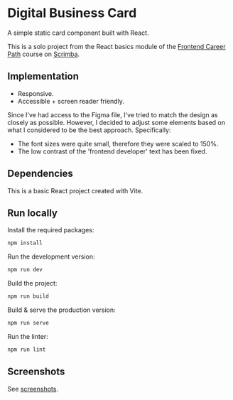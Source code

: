 # Digital Business Card

A simple static card component built with React.

This is a solo project from the React basics module of the [Frontend Career Path](https://scrimba.com/learn/frontend) course on [Scrimba](https://scrimba.com).

## Implementation

* Responsive.
* Accessible + screen reader friendly.

Since I've had access to the Figma file, I've tried to match the design as closely as possible. However, I decided to adjust some elements based on what I considered to be the best approach. Specifically:

* The font sizes were quite small, therefore they were scaled to 150%.
* The low contrast of the 'frontend developer' text has been fixed.

## Dependencies

This is a basic React project created with Vite.

## Run locally

Install the required packages:

```bash
npm install
```

Run the development version:

```bash
npm run dev
```

Build the project:

```bash
npm run build
```

Build & serve the production version:

```bash
npm run serve
```

Run the linter:

```bash
npm run lint
```

## Screenshots

See [screenshots](screenshots/).
